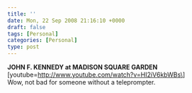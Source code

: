 ```yaml
---
title: ''
date: Mon, 22 Sep 2008 21:16:10 +0000
draft: false
tags: [Personal]
categories: [Personal]
type: post
---
```


**JOHN F. KENNEDY at MADISON SQUARE GARDEN** \[youtube=http://www.youtube.com/watch?v=HI2iV6kbWBs\]  
Wow, not bad for someone without a teleprompter.